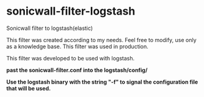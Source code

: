 # sonicwall-filter-logstash
Sonicwall filter to logstash(elastic)

This filter was created according to my needs.
Feel free to modify, use only as a knowledge base.
This filter was used in production.

This filter was developed to be used with logstash.

<b>past the sonicwall-filter.conf into the logstash/config/

Use the logstash binary with the string "-f" to signal the configuration file that
will be used.
